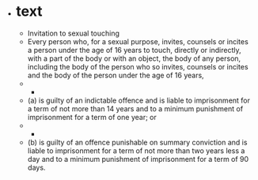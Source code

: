 - # text
	- Invitation to sexual touching
	- Every
	   person who, for a sexual purpose, invites, counsels or incites a person
	   under the age of 16 years to touch, directly or indirectly, with a part
	   of the body or with an object, the body of any person, including the 
	  body of the person who so invites, counsels or incites and the body of 
	  the person under the age of 16 years,
	- -
	- (a) is
	   guilty of an indictable offence and is liable to imprisonment for a 
	  term of not more than 14 years and to a minimum punishment of 
	  imprisonment for a term of one year; or
	- -
	- (b) is
	   guilty of an offence punishable on summary conviction and is liable to 
	  imprisonment for a term of not more than two years less a day and to a 
	  minimum punishment of imprisonment for a term of 90 days.